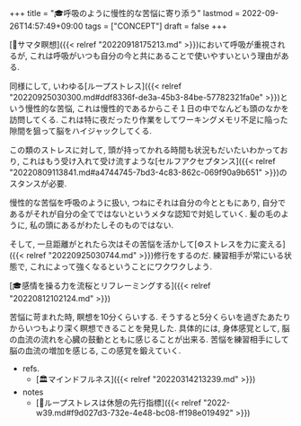 +++
title = "🎓呼吸のように慢性的な苦悩に寄り添う"
lastmod = 2022-09-26T14:57:49+09:00
tags = ["CONCEPT"]
draft = false
+++

[📝サマタ瞑想]({{< relref "20220918175213.md" >}})において呼吸が重視されるが, これは呼吸がいつも自分の今と共にあることで使いやすいという理由がある.

同様にして, いわゆる[ループストレス]({{< relref "20220925030300.md#ddf8336f-de3a-45b3-84be-57782321fa0e" >}})という慢性的な苦悩, これは慢性的であるからこそ１日の中でなんども頭のなかを訪問してくる. これは特に夜だったり作業をしてワーキングメモリ不足に陥った隙間を狙って脳をハイジャックしてくる.

この類のストレスに対して, 頭が持ってかれる時間も状況もだいたいわかっており, これはもう受け入れて受け流すような[セルフアクセプタンス]({{< relref "20220809113841.md#a4744745-7bd3-4c83-862c-069f90a9b651" >}})のスタンスが必要.

慢性的な苦悩を呼吸のように扱い, つねにそれは自分の今とともにあり, 自分であるがそれが自分の全てではないというメタな認知で対処していく. 髪の毛のように, 私の頭にあるがわたしそのものではない.

そして, 一旦距離がとれたら次はその苦悩を活かして[⚙ストレスを力に変える]({{< relref "20220925030744.md" >}})修行をするのだ. 練習相手が常にいる状態で, これによって強くなるということにワクワクしよう.

[🎓感情を操る力を流桜とリフレーミングする]({{< relref "20220812102124.md" >}})

苦悩に苛まれた時, 瞑想を10分くらいする. そうすると5分くらいを過ぎたあたりからいつもより深く瞑想できることを発見した. 具体的には, 身体感覚として, 脳の血流の流れを心臓の鼓動とともに感じることが出来る. 苦悩を練習相手にして脳の血流の増加を感じる, この感覚を鍛えていく.

-   refs.
    -   [🏛マインドフルネス]({{< relref "20220314213239.md" >}})
-   notes
    -   [💭ループストレスは休憩の先行指標]({{< relref "2022-w39.md#f9d027d3-732e-4e48-bc08-ff198e019492" >}})
